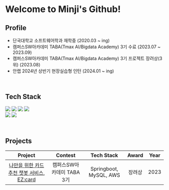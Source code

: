 # Welcome to Minji's Github!

## Profile
- 단국대학교 소프트웨어학과 재학중 (2020.03 ~ ing)
- 캠퍼스SW아카데미 TABA(Tmax AI/Bigdata Academy) 3기 수료 (2023.07 ~ 2023.09)
- 캠퍼스SW아카데미 TABA(Tmax AI/Bigdata Academy) 3기 프로젝트 장려상(3위) (2023.08)
- 안랩 2024년 상반기 현장실습형 인턴 (2024.01 ~ ing)
<br>

## Tech Stack

<img src="https://img.shields.io/badge/springboot-6DB33F?style=for-the-badge&logo=springboot&logoColor=white" /> <img src="https://img.shields.io/badge/java-007396?style=for-the-badge&logo=openjdk&logoColor=white" /> <img src="https://img.shields.io/badge/Python-3776AB?style=for-the-badge&logo=Python&logoColor=white">
 <img src="https://img.shields.io/badge/mysql-4479A1?style=for-the-badge&logo=mysql&logoColor=white" /> <br><img src="https://img.shields.io/badge/amazonec2-FF9900?style=for-the-badge&logo=amazonec2&logoColor=white" /> <img src="https://img.shields.io/badge/amazonrds-527FFF?style=for-the-badge&logo=amazonrds&logoColor=white" />

<br>

## Projects

|                                              Project                                              |               Contest                |       Tech Stack       | Award | Year |
| :-----------------------------------------------------------------------------------------------: | :----------------------------------: | :--------------------: | :---: | :--: |
| [나만을 위한 카드 추천 챗봇 서비스, EZ:card](https://github.com/EZ-card/EZ-Card) | 캠퍼스SW아카데미 TABA 3기 |       Springboot, MySQL, AWS        | 장려상  | 2023 |
       
<br>